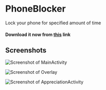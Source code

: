# PhoneBlocker

Lock your phone for specified amount of time

#### Download it now from [this](https://github.com/sickboydroid/PhoneBlocker/releases/download/v2.0.0/PhoneBlocker-v2.0.0.apk) link



## Screenshots

![Screenshot of MainActivity](https://github.com/sickboydroid/PhoneBlocker/assets/52573172/89788d2e-b4e7-4873-9975-b6351b18d0af)

![Screenshot of Overlay](https://github.com/sickboydroid/PhoneBlocker/assets/52573172/e8283dad-9455-49f6-a927-e32722f36762)

![Screenshot of AppreciationActivity](https://github.com/sickboydroid/PhoneBlocker/assets/52573172/7cba0692-4d96-4f62-a880-d889d2a10ee5)
